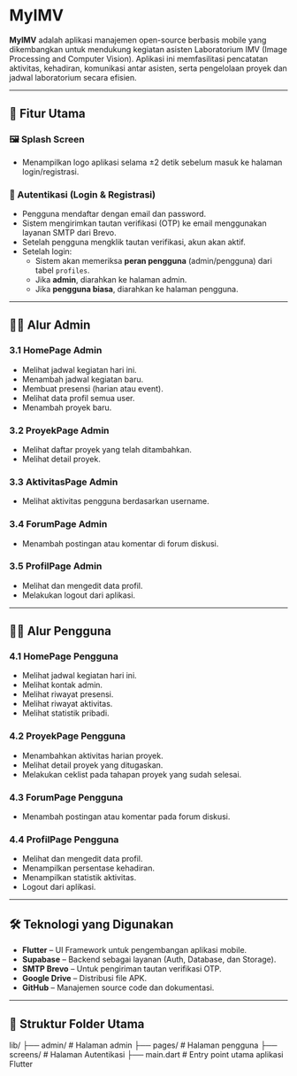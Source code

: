 # MyIMV

**MyIMV** adalah aplikasi manajemen open-source berbasis mobile yang dikembangkan untuk mendukung kegiatan asisten Laboratorium IMV (Image Processing and Computer Vision). Aplikasi ini memfasilitasi pencatatan aktivitas, kehadiran, komunikasi antar asisten, serta pengelolaan proyek dan jadwal laboratorium secara efisien.

---

## 🚀 Fitur Utama

### 🖼️ Splash Screen
- Menampilkan logo aplikasi selama ±2 detik sebelum masuk ke halaman login/registrasi.

### 🔐 Autentikasi (Login & Registrasi)
- Pengguna mendaftar dengan email dan password.
- Sistem mengirimkan tautan verifikasi (OTP) ke email menggunakan layanan SMTP dari Brevo.
- Setelah pengguna mengklik tautan verifikasi, akun akan aktif.
- Setelah login:
  - Sistem akan memeriksa **peran pengguna** (admin/pengguna) dari tabel `profiles`.
  - Jika **admin**, diarahkan ke halaman admin.
  - Jika **pengguna biasa**, diarahkan ke halaman pengguna.

---

## 👨‍💼 Alur Admin

### 3.1 HomePage Admin
- Melihat jadwal kegiatan hari ini.
- Menambah jadwal kegiatan baru.
- Membuat presensi (harian atau event).
- Melihat data profil semua user.
- Menambah proyek baru.

### 3.2 ProyekPage Admin
- Melihat daftar proyek yang telah ditambahkan.
- Melihat detail proyek.

### 3.3 AktivitasPage Admin
- Melihat aktivitas pengguna berdasarkan username.

### 3.4 ForumPage Admin
- Menambah postingan atau komentar di forum diskusi.

### 3.5 ProfilPage Admin
- Melihat dan mengedit data profil.
- Melakukan logout dari aplikasi.

---

## 👩‍💻 Alur Pengguna

### 4.1 HomePage Pengguna
- Melihat jadwal kegiatan hari ini.
- Melihat kontak admin.
- Melihat riwayat presensi.
- Melihat riwayat aktivitas.
- Melihat statistik pribadi.

### 4.2 ProyekPage Pengguna
- Menambahkan aktivitas harian proyek.
- Melihat detail proyek yang ditugaskan.
- Melakukan ceklist pada tahapan proyek yang sudah selesai.

### 4.3 ForumPage Pengguna
- Menambah postingan atau komentar pada forum diskusi.

### 4.4 ProfilPage Pengguna
- Melihat dan mengedit data profil.
- Menampilkan persentase kehadiran.
- Menampilkan statistik aktivitas.
- Logout dari aplikasi.

---

## 🛠️ Teknologi yang Digunakan

- **Flutter** – UI Framework untuk pengembangan aplikasi mobile.
- **Supabase** – Backend sebagai layanan (Auth, Database, dan Storage).
- **SMTP Brevo** – Untuk pengiriman tautan verifikasi OTP.
- **Google Drive** – Distribusi file APK.
- **GitHub** – Manajemen source code dan dokumentasi.

---

## 🧱 Struktur Folder Utama

lib/
├── admin/ # Halaman admin
├── pages/ # Halaman pengguna
├── screens/ # Halaman Autentikasi
├── main.dart # Entry point utama aplikasi Flutter
